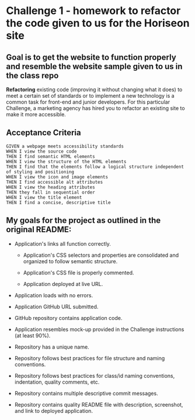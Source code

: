 # Challenge 1 - homework to refactor the code given to us for the Horiseon site

## Goal is to get the website to function properly and resemble the website sample given to us in the class repo

**Refactoring** existing code (improving it without changing what it does) to meet a certain set of standards or to implement a new technology is a common task for front-end and junior developers. For this particular Challenge, a marketing agency has hired you to refactor an existing site to make it more accessible.

## Acceptance Criteria

```
GIVEN a webpage meets accessibility standards
WHEN I view the source code
THEN I find semantic HTML elements
WHEN I view the structure of the HTML elements
THEN I find that the elements follow a logical structure independent of styling and positioning
WHEN I view the icon and image elements
THEN I find accessible alt attributes
WHEN I view the heading attributes
THEN they fall in sequential order
WHEN I view the title element
THEN I find a concise, descriptive title
```

## My goals for the project as outlined in the original README:

- Application's links all function correctly.

  - Application's CSS selectors and properties are consolidated and organized to follow semantic structure.

  - Application's CSS file is properly commented.

  - Application deployed at live URL.

- Application loads with no errors.

- Application GitHub URL submitted.

- GitHub repository contains application code.

- Application resembles mock-up provided in the Challenge instructions (at least 90%).

- Repository has a unique name.

- Repository follows best practices for file structure and naming conventions.

- Repository follows best practices for class/id naming conventions, indentation, quality comments, etc.

- Repository contains multiple descriptive commit messages.

- Repository contains quality README file with description, screenshot, and link to deployed application.
